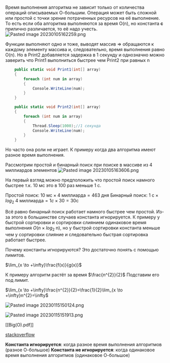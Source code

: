 Время выполнения алгоритма не зависит только от количества операций описываемых О-большим.
Операция может быть сложной или простой с точки зрение потраченных ресурсов на её выполнение. 
То есть если оба алгоритма выполняются за время O(n), но константа **c** прилично различается, то её надо учесть.
![Pasted image 20230105162259.png](/img/user/Files/Image/Pasted%20image%2020230105162259.png)

Функции выполняют одно и тоже, выводят массив => обращаются к каждому элементу массива и, следовательно, время выполнения равно O(n). Но в Print2 добавляется задержка в 1 секунду и однозначно можно заверить что Print1 выполниться быстрее чем Print2 при равных n

```csharp
    public static void Print1(int[] array)
    {
        foreach (int num in array)
        {
            Console.WriteLine(num);
        }
    }

    public static void Print2(int[] array)
    {
        foreach (int num in array)
        {
            Thread.Sleep(1000);//1 секунда
            Console.WriteLine(num);
        }
    }
```

Но часто она роли не играет. К примеру когда два алгоритма имеют разное время выполнения.

Рассмотрим простой и бинарный поиск при поиске в массиве из 4 миллиардов элементов
![Pasted image 20230105163606.png](/img/user/Files/Image/Pasted%20image%2020230105163606.png)

На первый взгляд можно предположить что простой поиск намного быстрее т.к. 10 мс это в 100 раз меньше 1 с.


Простой поиск: $10 \text{ мс} \times 4 \text{ миллиарда}=463 \text{ дня}$ 
Бинарный поиск: $1 \text{ c} \times log_2 \text{ 4} \text{ миллиарда}= 1 c \times 30=30 \text{с}$

Всё равно бинарный поиск работает намного быстрее чем простой. Из-за этого в большинстве случаев константа игнорируется. 
К примеру у быстрой сортировки и сортировки слиянием одинаковое время выполнения $O(n \times log_2 \text{ n})$, но у быстрой сортировки константа меньше чем у сортировки слияние и следовательно быстрая сортировка работает быстрее.

Почему константы игнорируются? Это достаточно понять с помощью лимитов.

$\lim_{x \to +\infty}\frac{f(x)}{g(x)}$

К примеру алгоритм растёт за время $\frac{n^{2}}{2}$
Подставим его под лимит.

$\lim_{x \to +\infty}\frac{n^{2}}{2}=\frac{1}{2}\lim_{x \to +\infty}n^{2}=\infty$

![Pasted image 20230115150124.png](/img/user/Files/Image/Pasted%20image%2020230115150124.png)

![Pasted image 20230115151913.png](/img/user/Files/Image/Pasted%20image%2020230115151913.png)

[[Big(O).pdf]]

[stackoverflow](https://stackoverflow.com/questions/22188851/why-is-the-constant-always-dropped-from-big-o-analysis)

**Константа игнорируется**: когда разное время выполнения алгоритмов (разное О-большое)
**Константа не игнорируется**: когда одинаковое время выполнения алгоритмов (одинаковое О-большое)
